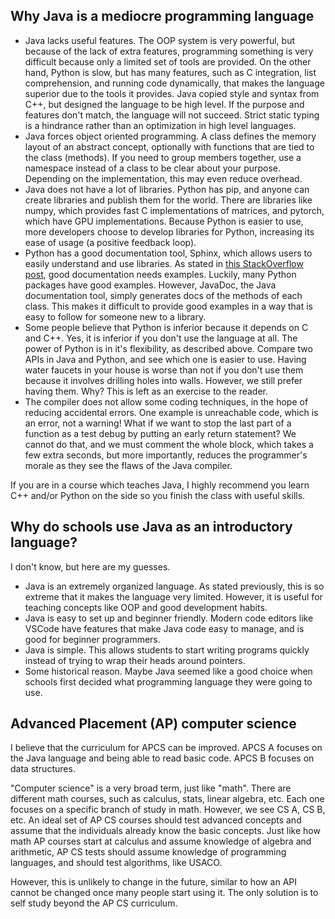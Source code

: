 ## Why Java is a mediocre programming language

* Java lacks useful features. The OOP system is very powerful, but because of the lack
  of extra features, programming something is very difficult because only a limited set
  of tools are provided. On the other hand, Python is slow, but has many features, such
  as C integration, list comprehension, and running code dynamically, that makes the
  language superior due to the tools it provides. Java copied style and syntax from C++,
  but designed the language to be high level. If the purpose and features don't match,
  the language will not succeed. Strict static typing is a hindrance rather than an
  optimization in high level languages.
* Java forces object oriented programming. A class defines the memory layout of an abstract
  concept, optionally with functions that are tied to the class (methods). If you need to
  group members together, use a namespace instead of a class to be clear about your purpose.
  Depending on the implementation, this may even reduce overhead.
* Java does not have a lot of libraries. Python has pip, and anyone can create libraries
  and publish them for the world. There are libraries like numpy, which provides fast C
  implementations of matrices, and pytorch, which have GPU implementations. Because
  Python is easier to use, more developers choose to develop libraries for Python,
  increasing its ease of usage (a positive feedback loop).
* Python has a good documentation tool, Sphinx, which allows users to
  easily understand and use libraries. As stated in [this StackOverflow post][so], good
  documentation needs examples. Luckily, many Python packages have good examples. However,
  JavaDoc, the Java documentation tool, simply generates docs of the methods of each
  class. This makes it difficult to provide good examples in a way that is easy to follow
  for someone new to a library.
* Some people believe that Python is inferior because it depends on C and C++. Yes, it
  is inferior if you don't use the language at all. The power of Python is in it's
  flexibility, as described above. Compare two APIs in Java and Python, and see which
  one is easier to use. Having water faucets in your house is worse than not if you don't
  use them because it involves drilling holes into walls. However, we still prefer
  having them. Why? This is left as an exercise to the reader.
* The compiler does not allow some coding techniques, in the hope of reducing accidental
  errors. One example is unreachable code, which is an error, not a warning! What if we
  want to stop the last part of a function as a test debug by putting an early return
  statement? We cannot do that, and we must comment the whole block, which takes a few
  extra seconds, but more importantly, reduces the programmer's morale as they see the
  flaws of the Java compiler.

If you are in a course which teaches Java, I highly recommend you learn C++ and/or Python
on the side so you finish the class with useful skills.

## Why do schools use Java as an introductory language?

I don't know, but here are my guesses.

* Java is an extremely organized language. As stated previously, this is so extreme that
  it makes the language very limited. However, it is useful for teaching concepts like
  OOP and good development habits.
* Java is easy to set up and beginner friendly. Modern code editors like VSCode have
  features that make Java code easy to manage, and is good for beginner programmers.
* Java is simple. This allows students to start writing programs quickly instead of trying
  to wrap their heads around pointers.
* Some historical reason. Maybe Java seemed like a good choice when schools first decided
  what programming language they were going to use.

## Advanced Placement (AP) computer science

I believe that the curriculum for APCS can be improved. APCS A focuses on the Java language
and being able to read basic code. APCS B focuses on data structures.

"Computer science" is a very broad term, just like "math". There are different math courses,
such as calculus, stats, linear algebra, etc. Each one focuses on a specific branch of
study in math. However, we see CS A, CS B, etc. An ideal set of AP CS courses should test
advanced concepts and assume that the individuals already know the basic concepts. Just like
how math AP courses start at calculus and assume knowledge of algebra and arithmetic, AP CS
tests should assume knowledge of programming languages, and should test algorithms, like
USACO.

However, this is unlikely to change in the future, similar to how an API cannot be changed
once many people start using it. The only solution is to self study beyond the AP CS curriculum.

[so]: https://meta.stackoverflow.com/a/303885/16570071
